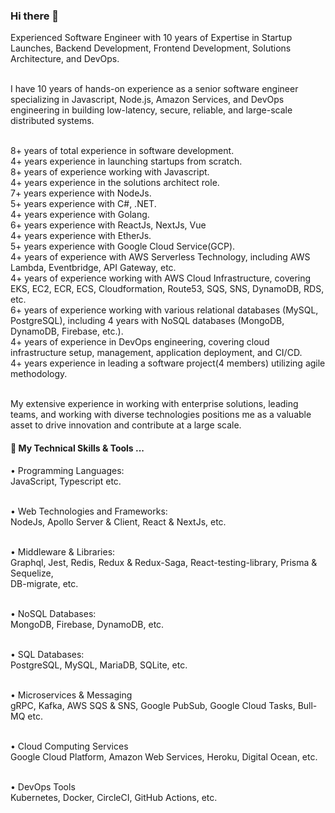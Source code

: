 ### Hi there 👋

Experienced  Software  Engineer  with  10  years  of  Expertise  in  Startup  Launches,  Backend Development, Frontend Development, Solutions Architecture, and DevOps.
<br /><br />

I have 10 years of hands-on experience as a senior software engineer specializing in Javascript, Node.js, Amazon Services, and DevOps engineering in building low-latency, secure, reliable, and large-scale distributed systems.
<br /><br />

8+ years of total experience in software development.<br />
4+ years experience in launching startups from scratch.<br />
8+ years of experience working with Javascript.<br />
4+ years experience in the solutions architect role.<br />
7+ years experience with NodeJs.<br />
5+ years experience with C#, .NET.<br />
4+ years experience with Golang. <br/>
6+ years experience with ReactJs, NextJs, Vue<br />
4+ years experience with EtherJs. <br />
5+ years experience with Google Cloud Service(GCP). <br />
4+ years of experience with AWS Serverless Technology, including AWS Lambda, Eventbridge, API Gateway, etc.<br />
4+ years of experience working with AWS Cloud Infrastructure, covering EKS, EC2, ECR, ECS, Cloudformation, Route53, SQS, SNS, DynamoDB, RDS, etc.<br />
6+ years of experience working with various relational databases (MySQL, PostgreSQL), including 4   years with NoSQL databases (MongoDB, DynamoDB, Firebase, etc.).<br />
4+ years of experience in DevOps engineering, covering cloud infrastructure setup, management, application deployment, and CI/CD.<br />
4+ years experience in leading a software project(4 members) utilizing agile methodology.<br /><br />

My extensive experience in working with enterprise solutions, leading teams, and working with diverse technologies positions me as a valuable asset to drive innovation and contribute at a large scale.


#### 🔭 My Technical Skills & Tools ...
• Programming Languages: <br />
  JavaScript, Typescript etc. <br /><br />

• Web Technologies and Frameworks: <br />
  NodeJs, Apollo Server & Client, React & NextJs, etc. <br /><br />

• Middleware & Libraries: <br />
  Graphql, Jest, Redis, Redux & Redux-Saga, React-testing-library, Prisma & Sequelize,  
  DB-migrate, etc. <br /><br />

• NoSQL Databases: <br />
  MongoDB, Firebase, DynamoDB, etc. <br /><br />

• SQL Databases: <br />
  PostgreSQL, MySQL, MariaDB, SQLite, etc. <br /><br />

• Microservices & Messaging <br />
  gRPC, Kafka, AWS SQS & SNS, Google PubSub, Google Cloud Tasks, Bull-MQ etc. <br /><br />

• Cloud Computing Services <br />
  Google Cloud Platform, Amazon Web Services, Heroku, Digital Ocean, etc. <br /><br />

• DevOps Tools <br />
  Kubernetes, Docker, CircleCI, GitHub Actions, etc. <br /> <br />


<!--
**lakeside763/lakeside763** is a ✨ _special_ ✨ repository because its `README.md` (this file) appears on your GitHub profile.

Here are some ideas to get you started:

- 🔭 I’m currently working on ...
- 🌱 I’m currently learning ...
- 👯 I’m looking to collaborate on ...
- 🤔 I’m looking for help with ...
- 💬 Ask me about ...
- 📫 How to reach me: ...
- 😄 Pronouns: ...
- ⚡ Fun fact: ...
-->
